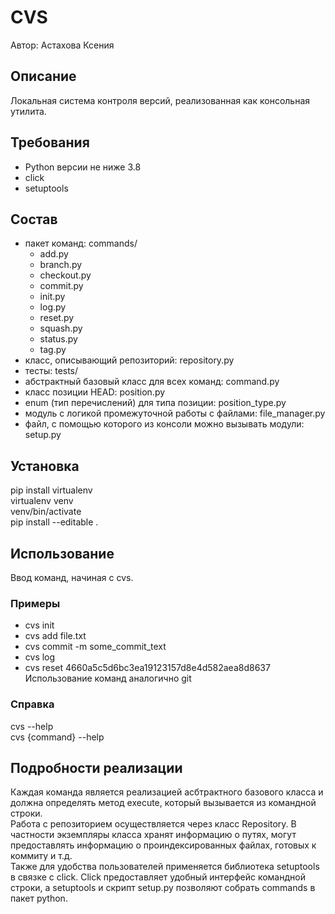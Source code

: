 # CVS  
Автор: Астахова Ксения  


## Описание  
Локальная система контроля версий, реализованная как консольная утилита.  

## Требования  
- Python версии не ниже 3.8  
- click  
- setuptools    

## Состав  
- пакет команд: commands/  
	- add.py  
	- branch.py  
	- checkout.py  
	- commit.py  
	- init.py  
	- log.py  
	- reset.py  
	- squash.py  
	- status.py  
	- tag.py  
- класс, описывающий репозиторий: repository.py  
- тесты: tests/  
- абстрактный базовый класс для всех команд: command.py  
- класс позиции HEAD: position.py  
- enum (тип перечислений) для типа позиции: position_type.py  
- модуль с логикой промежуточной работы с файлами: file_manager.py  
- файл, с помощью которого из консоли можно вызывать модули: setup.py  

## Установка    
pip install virtualenv  
virtualenv venv  
venv/bin/activate  
pip install --editable .  

## Использование  
Ввод команд, начиная с cvs.   
 
### Примеры   
- cvs init  
- cvs add file.txt  
- cvs commit -m some_commit_text  
- cvs log  
- cvs reset 4660a5c5d6bc3ea19123157d8e4d582aea8d8637  
Использование команд аналогично git  

### Справка  
cvs --help  
cvs {command} --help  

## Подробности реализации  
Каждая команда является реализацией асбтрактного базового класса и должна определять метод execute, который вызывается из командной строки.  
Работа с репозиторием осуществляется через класс Repository. В частности экземпляры класса хранят информацию о путях, могут предоставлять информацию о проиндексированных файлах, готовых к коммиту и т.д.  
Также для удобства пользователей применяется библиотека setuptools в связке с click. Click предоставляет удобный интерфейс командной строки, а setuptools и скрипт setup.py позволяют собрать commands в пакет python.  



